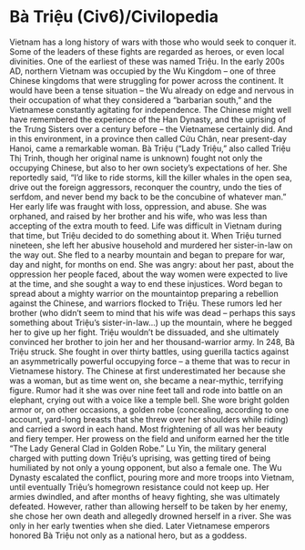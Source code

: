 # Bà Triệu (Civ6)/Civilopedia

Vietnam has a long history of wars with those who would seek to conquer it. Some of the leaders of these fights are regarded as heroes, or even local divinities. One of the earliest of these was named Triệu.
In the early 200s AD, northern Vietnam was occupied by the Wu Kingdom – one of three Chinese kingdoms that were struggling for power across the continent. It would have been a tense situation – the Wu already on edge and nervous in their occupation of what they considered a “barbarian south,” and the Vietnamese constantly agitating for independence. The Chinese might well have remembered the experience of the Han Dynasty, and the uprising of the Trưng Sisters over a century before – the Vietnamese certainly did. And in this environment, in a province then called Cửu Chân, near present-day Hanoi, came a remarkable woman. Bà Triệu (“Lady Triệu,” also called Triệu Thị Trinh, though her original name is unknown) fought not only the occupying Chinese, but also to her own society’s expectations of her. She reportedly said, “I’d like to ride storms, kill the killer whales in the open sea, drive out the foreign aggressors, reconquer the country, undo the ties of serfdom, and never bend my back to be the concubine of whatever man.”
Her early life was fraught with loss, oppression, and abuse. She was orphaned, and raised by her brother and his wife, who was less than accepting of the extra mouth to feed. Life was difficult in Vietnam during that time, but Triệu decided to do something about it.
When Triệu turned nineteen, she left her abusive household and murdered her sister-in-law on the way out. She fled to a nearby mountain and began to prepare for war, day and night, for months on end. She was angry: about her past, about the oppression her people faced, about the way women were expected to live at the time, and she sought a way to end these injustices. Word began to spread about a mighty warrior on the mountaintop preparing a rebellion against the Chinese, and warriors flocked to Triệu. These rumors led her brother (who didn’t seem to mind that his wife was dead – perhaps this says something about Triệu’s sister-in-law…) up the mountain, where he begged her to give up her fight. Triệu wouldn’t be dissuaded, and she ultimately convinced her brother to join her and her thousand-warrior army.
In 248, Bà Triệu struck. She fought in over thirty battles, using guerilla tactics against an asymmetrically powerful occupying force – a theme that was to recur in Vietnamese history. The Chinese at first underestimated her because she was a woman, but as time went on, she became a near-mythic, terrifying figure. Rumor had it she was over nine feet tall and rode into battle on an elephant, crying out with a voice like a temple bell. She wore bright golden armor or, on other occasions, a golden robe (concealing, according to one account, yard-long breasts that she threw over her shoulders while riding) and carried a sword in each hand. Most frightening of all was her beauty and fiery temper. Her prowess on the field and uniform earned her the title “The Lady General Clad in Golden Robe.”
Lu Yin, the military general charged with putting down Triệu’s uprising, was getting tired of being humiliated by not only a young opponent, but also a female one. The Wu Dynasty escalated the conflict, pouring more and more troops into Vietnam, until eventually Triệu’s homegrown resistance could not keep up. Her armies dwindled, and after months of heavy fighting, she was ultimately defeated. However, rather than allowing herself to be taken by her enemy, she chose her own death and allegedly drowned herself in a river. She was only in her early twenties when she died.
Later Vietnamese emperors honored Bà Triệu not only as a national hero, but as a goddess.